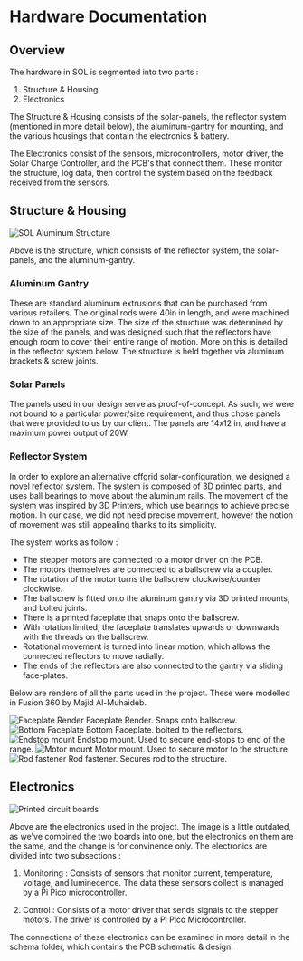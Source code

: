 
# Hardware Documentation
## Overview
The hardware in SOL is segmented into two parts :
1. Structure & Housing
2. Electronics

The Structure & Housing consists of the solar-panels, the reflector system (mentioned in more detail below), the aluminum-gantry for mounting, and the various housings that contain the electronics & battery. 

The Electronics consist of the sensors, microcontrollers, motor driver, the Solar Charge Controller, and the PCB's that connect them. These monitor the structure, log data, then control the system based on the feedback received from the sensors.

## Structure & Housing
![SOL Aluminum Structure](./images/struct.jpeg)

Above is the structure, which consists of the reflector system, the solar-panels, and the aluminum-gantry. 

### Aluminum Gantry
These are standard aluminum extrusions that can be purchased from various retailers. The original rods were 40in in length, and were machined down to an appropriate size. The size of the structure was determined by the size of the panels, and was designed such that the reflectors have enough room to cover their entire range of motion. More on this is detailed in the reflector system below. The structure is held together via aluminum brackets & screw joints.

### Solar Panels
The panels used in our design serve as proof-of-concept. As such, we were not bound to a particular power/size requirement, and thus chose panels that were provided to us by our client. The panels are 14x12 in, and have a maximum power output of 20W. 

### Reflector System
In order to explore an alternative offgrid solar-configuration, we designed a novel reflector system. The system is composed of 3D printed parts, and uses ball bearings to move about the aluminum rails. The movement of the system was inspired by 3D Printers, which use bearings to achieve precise motion. In our case, we did not need precise movement, however the notion of movement was still appealing thanks to its simplicity.

The system works as follow : 
- The stepper motors are connected to a motor driver on the PCB. 
- The motors themselves are connected to a ballscrew via a coupler. 
- The rotation of the motor turns the ballscrew clockwise/counter clockwise.
- The ballscrew is fitted onto the aluminum gantry via 3D printed mounts, and bolted joints.
- There is a printed faceplate that snaps onto the ballscrew. 
- With rotation limited, the faceplate translates upwards or downwards with the threads on the ballscrew.
- Rotational movement is turned into linear motion, which allows the connected reflectors to move radially.
- The ends of the reflectors are also connected to the gantry via sliding face-plates.

Below are renders of all the parts used in the project. These were modelled in Fusion 360 by Majid Al-Muhaideb.

![Faceplate Render](./images/Faceplate.png)
Faceplate Render. Snaps onto ballscrew.
![Bottom Faceplate](./images/BottomPlate.png)
Bottom Faceplate. bolted to the reflectors.
![Endstop mount](./images/Endstop.png)
Endstop mount. Used to secure end-stops to end of the range.
![Motor mount](./images/MotorMount.png)
Motor mount. Used to secure motor to the structure.
![Rod fastener](./images/RodFastener.png)
Rod fastener. Secures rod to the structure.

## Electronics
![Printed circuit boards](./images/pcb.jpeg)

Above are the electronics used in the project. The image is a little outdated, as we've combined the two boards into one, but the electronics on them are the same, and the change is for convinence only. The electronics are divided into two subsections :

1. Monitoring : Consists of sensors that monitor current, temperature, voltage, and luminecence. The data these sensors collect is managed by a Pi Pico microcontroller.

2. Control : Consists of a motor driver that sends signals to the stepper motors. The driver is controlled by a Pi Pico Microcontroller.

The connections of these electronics can be examined in more detail in the schema folder, which contains the PCB schematic & design.


